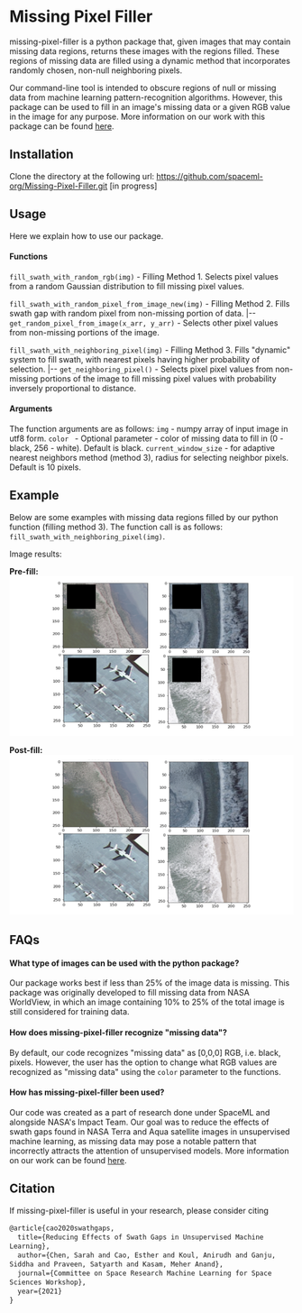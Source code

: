 # Missing Pixel Filler

missing-pixel-filler is a python package that, given images that may contain missing data regions, returns these images with the regions filled. These regions of missing data are filled using a dynamic method that incorporates randomly chosen, non-null neighboring pixels.

Our command-line tool is intended to obscure regions of null or missing data from machine learning pattern-recognition algorithms. However, this package can be used to fill in an image's missing data or a given RGB value in the image for any purpose. More information on our work with this package can be found [here](https://drive.google.com/file/d/18LSWDsXX9PdDLoYNuzKGLzKUZEuGzAo_/view?usp=sharing).

## Installation
Clone the directory at the following url: https://github.com/spaceml-org/Missing-Pixel-Filler.git
[in progress]

## Usage

Here we explain how to use our package.

#### Functions
`fill_swath_with_random_rgb(img)` - Filling Method 1. Selects pixel values from a random Gaussian distribution to fill missing pixel values.

`fill_swath_with_random_pixel_from_image_new(img)` - Filling Method 2. Fills swath gap with random pixel from non-missing portion of data. 
|-- `get_random_pixel_from_image(x_arr, y_arr)` - Selects other pixel values from non-missing portions of the image.

`fill_swath_with_neighboring_pixel(img)` - Filling Method 3. Fills "dynamic" system to fill swath, with nearest pixels having higher probability of selection. 
|-- `get_neighboring_pixel()` - Selects pixel pixel values from non-missing portions of the image to fill missing pixel values with probability inversely proportional to distance. 

#### Arguments
The function arguments are as follows:
`img` - numpy array of input image in utf8 form.
`color ` - Optional parameter - color of missing data to fill in (0 - black, 256 - white). Default is black.
`current_window_size` - for adaptive nearest neighbors method (method 3), radius for selecting neighbor pixels. Default is 10 pixels. 

## Example

Below are some examples with missing data regions filled by our python function (filling method 3). The function call is as follows:
`fill_swath_with_neighboring_pixel(img)`.

Image results: 

**Pre-fill:**
![beachImagesPreFill](beachImagesPreFill.png)

**Post-fill:**
![beachImagesPostFill](beachImagesPostFill.png)

## FAQs
#### What type of images can be used with the python package?

Our package works best if less than 25% of the image data is missing. This package was originally developed to fill missing data from NASA WorldView, in which an image containing 10% to 25% of the total image is still considered for training data. 

#### How does missing-pixel-filler recognize "missing data"?

By default, our code recognizes "missing data" as [0,0,0] RGB, i.e. black, pixels. However, the user has the option to change what RGB values are recognized as "missing data" using the `color` parameter to the functions. 

#### How has missing-pixel-filler been used?

Our code was created as a part of research done under SpaceML and alongside NASA's Impact Team. Our goal was to reduce the effects of swath gaps found in NASA Terra and Aqua satellite images in unsupervised machine learning, as missing data may pose a notable pattern that incorrectly attracts the attention of unsupervised models. More information on our work can be found [here](https://drive.google.com/file/d/18LSWDsXX9PdDLoYNuzKGLzKUZEuGzAo_/view?usp=sharing).

## Citation

If missing-pixel-filler is useful in your research, please consider citing
```
@article{cao2020swathgaps,
  title={Reducing Effects of Swath Gaps in Unsupervised Machine Learning},
  author={Chen, Sarah and Cao, Esther and Koul, Anirudh and Ganju, Siddha and Praveen, Satyarth and Kasam, Meher Anand},
  journal={Committee on Space Research Machine Learning for Space Sciences Workshop},
  year={2021}
}
```
